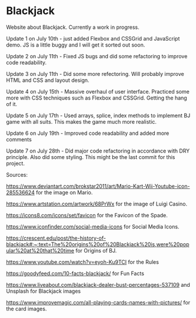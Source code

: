 # Blackjack
Website about Blackjack. Currently a work in progress.

Update 1 on July 10th - just added Flexbox and CSSGrid and JavaScript demo. JS is a little buggy and I will get it sorted out soon.

Update 2 on July 11th - Fixed JS bugs and did some refactoring to improve code readability.

Update 3 on July 11th - Did some more refectoring. Will probably improve HTML and CSS and layout design.

Update 4 on July 15th - Massive overhaul of user interface. Practiced some more with CSS techniques such as Flexbox and CSSGrid. Getting the hang of it.

Update 5 on July 17th - Used arrays, splice, index methods to implement BJ game with all suits. This makes the game much more realistic. 

Update 6 on July 19th - Improved code readability and added more comments

Update 7 on July 28th - Did major code refactoring in accordance with DRY principle. Also did some styling. This might be the last commit for this project.


Sources:

https://www.deviantart.com/brokstar2011/art/Mario-Kart-Wii-Youtube-icon-285536624 for the image on Mario.

https://www.artstation.com/artwork/68PrWx for the image of Luigi Casino.

https://icons8.com/icons/set/favicon for the Favicon of the Spade.

https://www.iconfinder.com/social-media-icons for Social Media Icons.

https://crescent.edu/post/the-history-of-blackjack#:~:text=The%20origins%20of%20Blackjack%20is,were%20popular%20at%20that%20time for Origins of BJ.

https://www.youtube.com/watch?v=eyoh-Ku9TCI for the Rules

https://goodyfeed.com/10-facts-blackjack/ for Fun Facts

https://www.liveabout.com/blackjack-dealer-bust-percentages-537109 and Unsplash for Blackjack images

https://www.improvemagic.com/all-playing-cards-names-with-pictures/ for the card images.
